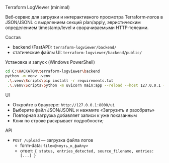Terraform LogViewer (minimal)

Веб‑сервис для загрузки и интерактивного просмотра Terraform‑логов в JSON/JSONL с выделением секций plan/apply, эвристическим определением timestamp/level и сворачиваемыми HTTP‑телеами.

Состав
- backend (FastAPI): `terraform-logviewer/backend/`
- статические файлы UI: `terraform-logviewer/backend/public/`



Установка и запуск (Windows PowerShell)
```bash
cd C:\HACKATON\terraform-logviewer\backend
python -m venv .venv
 .\.venv\Scripts\pip install -r requirements.txt
 .\.venv\Scripts\python -m uvicorn main:app --reload --host 127.0.0.1 --port 8000
```

UI
- Откройте в браузере: `http://127.0.0.1:8000/ui`
- Выберите файл JSON/JSONL и нажмите «Загрузить и разобрать»
- Повторная загрузка добавляет записи к уже показанным
- Клик по строке раскрывает подробности; 

API
- `POST /upload` — загрузка файла логов
  - form‑data: `file=@<путь_к_файлу>`
  - ответ: `{ status, entries_detected, source_filename, entries: [...] }`








